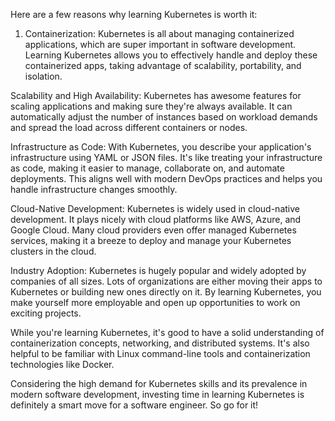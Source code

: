 Here are a few reasons why learning Kubernetes is worth it:


1. Containerization: Kubernetes is all about managing containerized applications, which are super important in software development. Learning Kubernetes allows you to effectively handle and deploy these containerized apps, taking advantage of scalability, portability, and isolation.


Scalability and High Availability: Kubernetes has awesome features for scaling applications and making sure they're always available. It can automatically adjust the number of instances based on workload demands and spread the load across different containers or nodes. 


Infrastructure as Code: With Kubernetes, you describe your application's infrastructure using YAML or JSON files. It's like treating your infrastructure as code, making it easier to manage, collaborate on, and automate deployments. This aligns well with modern DevOps practices and helps you handle infrastructure changes smoothly.


Cloud-Native Development: Kubernetes is widely used in cloud-native development. It plays nicely with cloud platforms like AWS, Azure, and Google Cloud. Many cloud providers even offer managed Kubernetes services, making it a breeze to deploy and manage your Kubernetes clusters in the cloud.


Industry Adoption: Kubernetes is hugely popular and widely adopted by companies of all sizes. Lots of organizations are either moving their apps to Kubernetes or building new ones directly on it. By learning Kubernetes, you make yourself more employable and open up opportunities to work on exciting projects.


While you're learning Kubernetes, it's good to have a solid understanding of containerization concepts, networking, and distributed systems. It's also helpful to be familiar with Linux command-line tools and containerization technologies like Docker.


Considering the high demand for Kubernetes skills and its prevalence in modern software development, investing time in learning Kubernetes is definitely a smart move for a software engineer. So go for it! 
